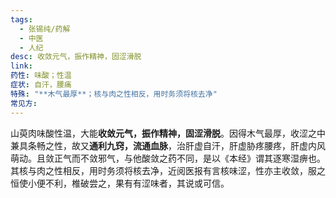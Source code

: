 ```yaml
---
tags:
  - 张锡纯/药解
  - 中医
  - 人纪
desc: 收敛元气，振作精神，固涩滑脱
link: 
药性: 味酸；性温
症状: 自汗，腰痛
特殊: "**木气最厚**；核与肉之性相反，用时务须将核去净"
常见方:
---
```

山萸肉味酸性温，大能**收敛元气，振作精神，固涩滑脱**。因得木气最厚，收涩之中兼具条畅之性，故又**通利九窍，流通血脉**，治肝虚自汗，肝虚胁疼腰疼，肝虚内风萌动。且敛正气而不敛邪气，与他酸敛之药不同，是以《本经》谓其逐寒湿痹也。其核与肉之性相反，用时务须将核去净，近阅医报有言核味涩，性亦主收敛，服之恒使小便不利，椎破尝之，果有有涩味者，其说或可信。